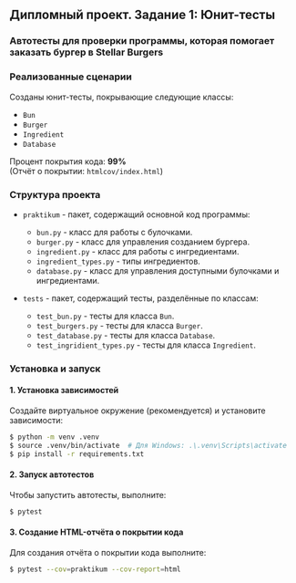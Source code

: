 ## Дипломный проект. Задание 1: Юнит-тесты

### Автотесты для проверки программы, которая помогает заказать бургер в Stellar Burgers

### Реализованные сценарии

Созданы юнит-тесты, покрывающие следующие классы:
- `Bun`
- `Burger`
- `Ingredient`
- `Database`

Процент покрытия кода: **99%**  
(Отчёт о покрытии: `htmlcov/index.html`)

### Структура проекта

- `praktikum` - пакет, содержащий основной код программы:
  - `bun.py` - класс для работы с булочками.
  - `burger.py` - класс для управления созданием бургера.
  - `ingredient.py` - класс для работы с ингредиентами.
  - `ingredient_types.py` - типы ингредиентов.
  - `database.py` - класс для управления доступными булочками и ингредиентами.

- `tests` - пакет, содержащий тесты, разделённые по классам:
  - `test_bun.py` - тесты для класса `Bun`.
  - `test_burgers.py` - тесты для класса `Burger`.
  - `test_database.py` - тесты для класса `Database`.
  - `test_ingridient_types.py` - тесты для класса `Ingredient`.

### Установка и запуск

#### **1. Установка зависимостей**

Создайте виртуальное окружение (рекомендуется) и установите зависимости:

```bash
$ python -m venv .venv
$ source .venv/bin/activate  # Для Windows: .\.venv\Scripts\activate
$ pip install -r requirements.txt
```
#### **2. Запуск автотестов**

Чтобы запустить автотесты, выполните:

```bash
$ pytest
````

#### **3. Создание HTML-отчёта о покрытии кода**

Для создания отчёта о покрытии кода выполните:

```bash
$ pytest --cov=praktikum --cov-report=html
```